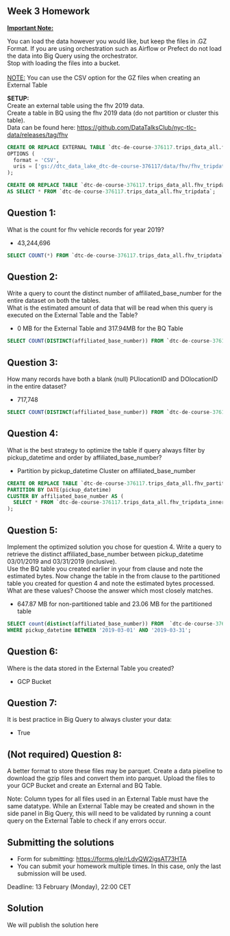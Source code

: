 ## Week 3 Homework

<b><u>Important Note:</b></u> <p>You can load the data however you would like, but keep the files in .GZ Format.
If you are using orchestration such as Airflow or Prefect do not load the data into Big Query using the orchestrator.</br>
Stop with loading the files into a bucket. </br></br>
<u>NOTE:</u> You can use the CSV option for the GZ files when creating an External Table</br>

<b>SETUP:</b></br>
Create an external table using the fhv 2019 data. </br>
Create a table in BQ using the fhv 2019 data (do not partition or cluster this table). </br>
Data can be found here: https://github.com/DataTalksClub/nyc-tlc-data/releases/tag/fhv </p>

```SQL
CREATE OR REPLACE EXTERNAL TABLE `dtc-de-course-376117.trips_data_all.fhv_tripdata`
OPTIONS (
  format = 'CSV',
  uris = ['gs://dtc_data_lake_dtc-de-course-376117/data/fhv/fhv_tripdata_2019-*.csv.gz']
);
```

```sql
CREATE OR REPLACE TABLE `dtc-de-course-376117.trips_data_all.fhv_tripdata_inner`
AS SELECT * FROM `dtc-de-course-376117.trips_data_all.fhv_tripdata`;
```

## Question 1:

What is the count for fhv vehicle records for year 2019?

- 43,244,696

```SQL
SELECT COUNT(*) FROM `dtc-de-course-376117.trips_data_all.fhv_tripdata`
```

## Question 2:

Write a query to count the distinct number of affiliated_base_number for the entire dataset on both the tables.</br>
What is the estimated amount of data that will be read when this query is executed on the External Table and the Table?

- 0 MB for the External Table and 317.94MB for the BQ Table

```sql
SELECT COUNT(DISTINCT(affiliated_base_number)) FROM `dtc-de-course-376117.trips_data_all.fhv_tripdata`;
```

## Question 3:

How many records have both a blank (null) PUlocationID and DOlocationID in the entire dataset?

- 717,748

```sql
SELECT COUNT(DISTINCT(affiliated_base_number)) FROM `dtc-de-course-376117.trips_data_all.fhv_tripdata_inner`;
```

## Question 4:

What is the best strategy to optimize the table if query always filter by pickup_datetime and order by affiliated_base_number?

- Partition by pickup_datetime Cluster on affiliated_base_number

```sql
CREATE OR REPLACE TABLE `dtc-de-course-376117.trips_data_all.fhv_partitioned_tripdata`
PARTITION BY DATE(pickup_datetime)
CLUSTER BY affiliated_base_number AS (
  SELECT * FROM `dtc-de-course-376117.trips_data_all.fhv_tripdata_inner`
);
```

## Question 5:

Implement the optimized solution you chose for question 4. Write a query to retrieve the distinct affiliated_base_number between pickup_datetime 03/01/2019 and 03/31/2019 (inclusive).</br>
Use the BQ table you created earlier in your from clause and note the estimated bytes. Now change the table in the from clause to the partitioned table you created for question 4 and note the estimated bytes processed. What are these values? Choose the answer which most closely matches.

- 647.87 MB for non-partitioned table and 23.06 MB for the partitioned table

```sql
SELECT count(distinct(affiliated_base_number)) FROM  `dtc-de-course-376117.trips_data_all.fhv_partitioned_tripdata`
WHERE pickup_datetime BETWEEN '2019-03-01' AND '2019-03-31';
```

## Question 6:

Where is the data stored in the External Table you created?

- GCP Bucket

## Question 7:

It is best practice in Big Query to always cluster your data:

- True

## (Not required) Question 8:

A better format to store these files may be parquet. Create a data pipeline to download the gzip files and convert them into parquet. Upload the files to your GCP Bucket and create an External and BQ Table.

Note: Column types for all files used in an External Table must have the same datatype. While an External Table may be created and shown in the side panel in Big Query, this will need to be validated by running a count query on the External Table to check if any errors occur.

## Submitting the solutions

- Form for submitting: https://forms.gle/rLdvQW2igsAT73HTA
- You can submit your homework multiple times. In this case, only the last submission will be used.

Deadline: 13 February (Monday), 22:00 CET

## Solution

We will publish the solution here

```

```
